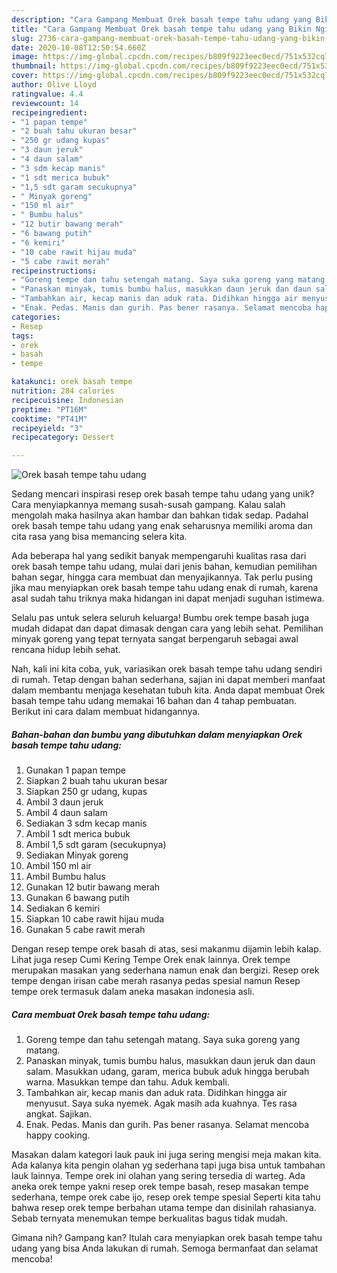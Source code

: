 ```yaml
---
description: "Cara Gampang Membuat Orek basah tempe tahu udang yang Bikin Ngiler"
title: "Cara Gampang Membuat Orek basah tempe tahu udang yang Bikin Ngiler"
slug: 2736-cara-gampang-membuat-orek-basah-tempe-tahu-udang-yang-bikin-ngiler
date: 2020-10-08T12:50:54.660Z
image: https://img-global.cpcdn.com/recipes/b809f9223eec0ecd/751x532cq70/orek-basah-tempe-tahu-udang-foto-resep-utama.jpg
thumbnail: https://img-global.cpcdn.com/recipes/b809f9223eec0ecd/751x532cq70/orek-basah-tempe-tahu-udang-foto-resep-utama.jpg
cover: https://img-global.cpcdn.com/recipes/b809f9223eec0ecd/751x532cq70/orek-basah-tempe-tahu-udang-foto-resep-utama.jpg
author: Olive Lloyd
ratingvalue: 4.4
reviewcount: 14
recipeingredient:
- "1 papan tempe"
- "2 buah tahu ukuran besar"
- "250 gr udang kupas"
- "3 daun jeruk"
- "4 daun salam"
- "3 sdm kecap manis"
- "1 sdt merica bubuk"
- "1,5 sdt garam secukupnya"
- " Minyak goreng"
- "150 ml air"
- " Bumbu halus"
- "12 butir bawang merah"
- "6 bawang putih"
- "6 kemiri"
- "10 cabe rawit hijau muda"
- "5 cabe rawit merah"
recipeinstructions:
- "Goreng tempe dan tahu setengah matang. Saya suka goreng yang matang."
- "Panaskan minyak, tumis bumbu halus, masukkan daun jeruk dan daun salam. Masukkan udang, garam, merica bubuk aduk hingga berubah warna. Masukkan tempe dan tahu. Aduk kembali."
- "Tambahkan air, kecap manis dan aduk rata. Didihkan hingga air menyusut. Saya suka nyemek. Agak masih ada kuahnya. Tes rasa angkat. Sajikan."
- "Enak. Pedas. Manis dan gurih. Pas bener rasanya. Selamat mencoba happy cooking."
categories:
- Resep
tags:
- orek
- basah
- tempe

katakunci: orek basah tempe 
nutrition: 284 calories
recipecuisine: Indonesian
preptime: "PT16M"
cooktime: "PT41M"
recipeyield: "3"
recipecategory: Dessert

---
```



![Orek basah tempe tahu udang](https://img-global.cpcdn.com/recipes/b809f9223eec0ecd/751x532cq70/orek-basah-tempe-tahu-udang-foto-resep-utama.jpg)

Sedang mencari inspirasi resep orek basah tempe tahu udang yang unik? Cara menyiapkannya memang susah-susah gampang. Kalau salah mengolah maka hasilnya akan hambar dan bahkan tidak sedap. Padahal orek basah tempe tahu udang yang enak seharusnya memiliki aroma dan cita rasa yang bisa memancing selera kita.

Ada beberapa hal yang sedikit banyak mempengaruhi kualitas rasa dari orek basah tempe tahu udang, mulai dari jenis bahan, kemudian pemilihan bahan segar, hingga cara membuat dan menyajikannya. Tak perlu pusing jika mau menyiapkan orek basah tempe tahu udang enak di rumah, karena asal sudah tahu triknya maka hidangan ini dapat menjadi suguhan istimewa.

Selalu pas untuk selera seluruh keluarga! Bumbu orek tempe basah juga mudah didapat dan dapat dimasak dengan cara yang lebih sehat. Pemilihan minyak goreng yang tepat ternyata sangat berpengaruh sebagai awal rencana hidup lebih sehat.


Nah, kali ini kita coba, yuk, variasikan orek basah tempe tahu udang sendiri di rumah. Tetap dengan bahan sederhana, sajian ini dapat memberi manfaat dalam membantu menjaga kesehatan tubuh kita. Anda dapat membuat Orek basah tempe tahu udang memakai 16 bahan dan 4 tahap pembuatan. Berikut ini cara dalam membuat hidangannya.

<!--inarticleads1-->

##### Bahan-bahan dan bumbu yang dibutuhkan dalam menyiapkan Orek basah tempe tahu udang:

1. Gunakan 1 papan tempe
1. Siapkan 2 buah tahu ukuran besar
1. Siapkan 250 gr udang, kupas
1. Ambil 3 daun jeruk
1. Ambil 4 daun salam
1. Sediakan 3 sdm kecap manis
1. Ambil 1 sdt merica bubuk
1. Ambil 1,5 sdt garam (secukupnya)
1. Sediakan  Minyak goreng
1. Ambil 150 ml air
1. Ambil  Bumbu halus
1. Gunakan 12 butir bawang merah
1. Gunakan 6 bawang putih
1. Sediakan 6 kemiri
1. Siapkan 10 cabe rawit hijau muda
1. Gunakan 5 cabe rawit merah


Dengan resep tempe orek basah di atas, sesi makanmu dijamin lebih kalap. Lihat juga resep Cumi Kering Tempe Orek enak lainnya. Orek tempe merupakan masakan yang sederhana namun enak dan bergizi. Resep orek tempe dengan irisan cabe merah rasanya pedas spesial namun Resep tempe orek termasuk dalam aneka masakan indonesia asli. 

<!--inarticleads2-->

##### Cara membuat Orek basah tempe tahu udang:

1. Goreng tempe dan tahu setengah matang. Saya suka goreng yang matang.
1. Panaskan minyak, tumis bumbu halus, masukkan daun jeruk dan daun salam. Masukkan udang, garam, merica bubuk aduk hingga berubah warna. Masukkan tempe dan tahu. Aduk kembali.
1. Tambahkan air, kecap manis dan aduk rata. Didihkan hingga air menyusut. Saya suka nyemek. Agak masih ada kuahnya. Tes rasa angkat. Sajikan.
1. Enak. Pedas. Manis dan gurih. Pas bener rasanya. Selamat mencoba happy cooking.


Masakan dalam kategori lauk pauk ini juga sering mengisi meja makan kita. Ada kalanya kita pengin olahan yg sederhana tapi juga bisa untuk tambahan lauk lainnya. Tempe orek ini olahan yang sering tersedia di warteg. Ada aneka orek tempe yakni resep orek tempe basah, resep masakan tempe sederhana, tempe orek cabe ijo, resep orek tempe spesial Seperti kita tahu bahwa resep orek tempe berbahan utama tempe dan disinilah rahasianya. Sebab ternyata menemukan tempe berkualitas bagus tidak mudah. 

Gimana nih? Gampang kan? Itulah cara menyiapkan orek basah tempe tahu udang yang bisa Anda lakukan di rumah. Semoga bermanfaat dan selamat mencoba!
